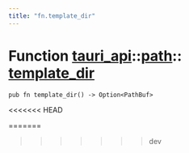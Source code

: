 ```yaml
---
title: "fn.template_dir"
---
```


# Function [tauri_api](/docs/api/rust/tauri_api/../index.html)::​[path](/docs/api/rust/tauri_api/index.html)::​[template_dir](/docs/api/rust/tauri_api/)

    pub fn template_dir() -> Option<PathBuf>
<<<<<<< HEAD
      
=======
>>>>>>> dev
